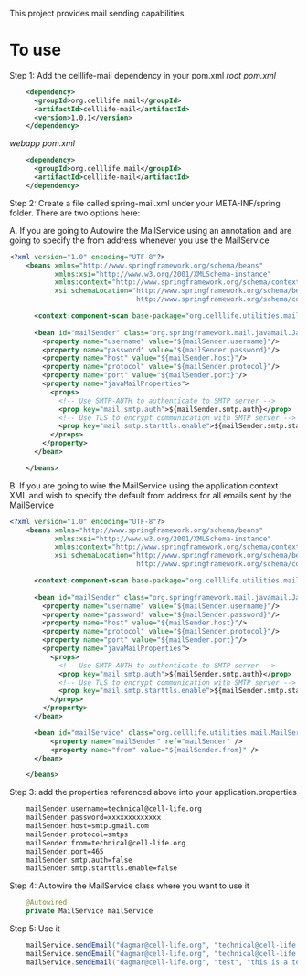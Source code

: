 This project provides mail sending capabilities. 

To use
======

Step 1: Add the celllife-mail dependency in your pom.xml
*root pom.xml*

```xml
    <dependency>
      <groupId>org.celllife.mail</groupId>
      <artifactId>celllife-mail</artifactId>
      <version>1.0.1</version>
    </dependency>
```

*webapp pom.xml*

```xml
    <dependency>
      <groupId>org.celllife.mail</groupId>
      <artifactId>celllife-mail</artifactId>
    </dependency>
```

Step 2: Create a file called spring-mail.xml under your META-INF/spring folder. There are two options here:

A. If you are going to Autowire the MailService using an annotation and are going to specify the from address whenever you use the MailService

```xml
<?xml version="1.0" encoding="UTF-8"?>
    <beans xmlns="http://www.springframework.org/schema/beans"
           xmlns:xsi="http://www.w3.org/2001/XMLSchema-instance"
           xmlns:context="http://www.springframework.org/schema/context"
           xsi:schemaLocation="http://www.springframework.org/schema/beans http://www.springframework.org/schema/beans/spring-beans.xsd
                               http://www.springframework.org/schema/context http://www.springframework.org/schema/context/spring-context.xsd">

      <context:component-scan base-package="org.celllife.utilities.mail"/>
    
      <bean id="mailSender" class="org.springframework.mail.javamail.JavaMailSenderImpl">
        <property name="username" value="${mailSender.username}"/>
        <property name="password" value="${mailSender.password}"/>
        <property name="host" value="${mailSender.host}"/>
        <property name="protocol" value="${mailSender.protocol}"/>
        <property name="port" value="${mailSender.port}"/>
        <property name="javaMailProperties">
          <props>
            <!-- Use SMTP-AUTH to authenticate to SMTP server -->
            <prop key="mail.smtp.auth">${mailSender.smtp.auth}</prop>
            <!-- Use TLS to encrypt communication with SMTP server -->
            <prop key="mail.smtp.starttls.enable">${mailSender.smtp.starttls.enable}</prop>
          </props>
        </property>	
      </bean>

    </beans>
```

B. If you are going to wire the MailService using the application context XML and wish to specify the default from address for all emails sent by the MailService

```xml
<?xml version="1.0" encoding="UTF-8"?>
    <beans xmlns="http://www.springframework.org/schema/beans"
           xmlns:xsi="http://www.w3.org/2001/XMLSchema-instance"
           xmlns:context="http://www.springframework.org/schema/context"
           xsi:schemaLocation="http://www.springframework.org/schema/beans http://www.springframework.org/schema/beans/spring-beans.xsd
                               http://www.springframework.org/schema/context http://www.springframework.org/schema/context/spring-context.xsd">

      <context:component-scan base-package="org.celllife.utilities.mail"/>
    
      <bean id="mailSender" class="org.springframework.mail.javamail.JavaMailSenderImpl">
        <property name="username" value="${mailSender.username}"/>
        <property name="password" value="${mailSender.password}"/>
        <property name="host" value="${mailSender.host}"/>
        <property name="protocol" value="${mailSender.protocol}"/>
        <property name="port" value="${mailSender.port}"/>
        <property name="javaMailProperties">
          <props>
            <!-- Use SMTP-AUTH to authenticate to SMTP server -->
            <prop key="mail.smtp.auth">${mailSender.smtp.auth}</prop>
            <!-- Use TLS to encrypt communication with SMTP server -->
            <prop key="mail.smtp.starttls.enable">${mailSender.smtp.starttls.enable}</prop>
          </props>
        </property>	
      </bean>

      <bean id="mailService" class="org.celllife.utilities.mail.MailServiceImpl">
          <property name="mailSender" ref="mailSender" />
          <property name="from" value="${mailSender.from}" />
      </bean>

    </beans>
```

Step 3: add the properties referenced above into your application.properties

```bash
    mailSender.username=technical@cell-life.org
    mailSender.password=xxxxxxxxxxxxx
    mailSender.host=smtp.gmail.com
    mailSender.protocol=smtps
    mailSender.from=technical@cell-life.org
    mailSender.port=465
    mailSender.smtp.auth=false
    mailSender.smtp.starttls.enable=false
```

Step 4: Autowire the MailService class where you want to use it

```java
    @Autowired
    private MailService mailService
```

Step 5: Use it

```java
    mailService.sendEmail("dagmar@cell-life.org", "technical@cell-life.org", "test", "this is a text email");
    mailService.sendEmail("dagmar@cell-life.org", "technical@cell-life.org", "test", "this is a text email with an attachment", attachment);
    mailService.sendEmail("dagmar@cell-life.org", "test", "this is a text email where we use the default from address");
```
